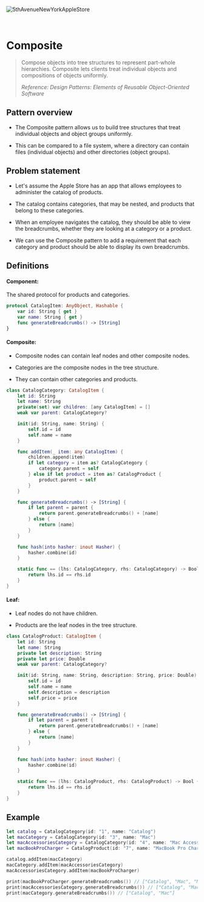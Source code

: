 ![5thAvenueNewYorkAppleStore](https://github.com/user-attachments/assets/386bae20-b662-470b-97a1-83b7ee367dfc)

<br />

# Composite

> Compose objects into tree structures to represent part-whole hierarchies. Composite lets clients treat individual objects and compositions of objects uniformly.
>
> _Reference: Design Patterns: Elements of Reusable Object-Oriented Software_

## Pattern overview

- The Composite pattern allows us to build tree structures that treat individual objects and object groups uniformly.

- This can be compared to a file system, where a directory can contain files (individual objects) and other directories (object groups).

## Problem statement

- Let's assume the Apple Store has an app that allows employees to administer the catalog of products.

- The catalog contains categories, that may be nested, and products that belong to these categories.

- When an employee navigates the catalog, they should be able to view the breadcrumbs, whether they are looking at a category or a product.

- We can use the Composite pattern to add a requirement that each category and product should be able to display its own breadcrumbs.

## Definitions

#### Component:

The shared protocol for products and categories.

```swift
protocol CatalogItem: AnyObject, Hashable {
    var id: String { get }
    var name: String { get }
    func generateBreadcrumbs() -> [String]
}
```

#### Composite:

- Composite nodes can contain leaf nodes and other composite nodes.

- Categories are the composite nodes in the tree structure.

- They can contain other categories and products.

```swift
class CatalogCategory: CatalogItem {
    let id: String
    let name: String
    private(set) var children: [any CatalogItem] = []
    weak var parent: CatalogCategory?

    init(id: String, name: String) {
        self.id = id
        self.name = name
    }

    func addItem(_ item: any CatalogItem) {
        children.append(item)
        if let category = item as? CatalogCategory {
            category.parent = self
        } else if let product = item as? CatalogProduct {
            product.parent = self
        }
    }

    func generateBreadcrumbs() -> [String] {
        if let parent = parent {
            return parent.generateBreadcrumbs() + [name]
        } else {
            return [name]
        }
    }

    func hash(into hasher: inout Hasher) {
        hasher.combine(id)
    }

    static func == (lhs: CatalogCategory, rhs: CatalogCategory) -> Bool {
        return lhs.id == rhs.id
    }
}
```

#### Leaf:

- Leaf nodes do not have children.

- Products are the leaf nodes in the tree structure.

```swift
class CatalogProduct: CatalogItem {
    let id: String
    let name: String
    private let description: String
    private let price: Double
    weak var parent: CatalogCategory?

    init(id: String, name: String, description: String, price: Double) {
        self.id = id
        self.name = name
        self.description = description
        self.price = price
    }

    func generateBreadcrumbs() -> [String] {
        if let parent = parent {
            return parent.generateBreadcrumbs() + [name]
        } else {
            return [name]
        }
    }

    func hash(into hasher: inout Hasher) {
        hasher.combine(id)
    }

    static func == (lhs: CatalogProduct, rhs: CatalogProduct) -> Bool {
        return lhs.id == rhs.id
    }
}
```

## Example

```swift
let catalog = CatalogCategory(id: "1", name: "Catalog")
let macCategory = CatalogCategory(id: "3", name: "Mac")
let macAccessoriesCategory = CatalogCategory(id: "4", name: "Mac Accessories")
let macBookProCharger = CatalogProduct(id: "7", name: "MacBook Pro Charger", description: "A charger for the MacBook Pro", price: 80)

catalog.addItem(macCategory)
macCategory.addItem(macAccessoriesCategory)
macAccessoriesCategory.addItem(macBookProCharger)

print(macBookProCharger.generateBreadcrumbs()) // ["Catalog", "Mac", "Mac Accessories", "MacBook Pro Charger"]
print(macAccessoriesCategory.generateBreadcrumbs()) // ["Catalog", "Mac", "Mac Accessories"]
print(macCategory.generateBreadcrumbs()) // ["Catalog", "Mac"]
```
